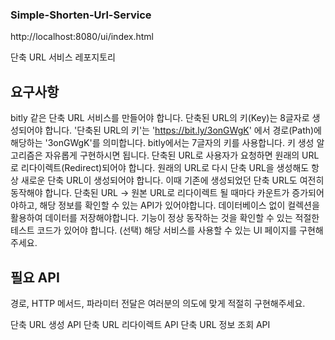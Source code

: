 ### Simple-Shorten-Url-Service

http://localhost:8080/ui/index.html

단축 URL 서비스 레포지토리

## 요구사항

bitly 같은 단축 URL 서비스를 만들어야 합니다.
단축된 URL의 키(Key)는 8글자로 생성되어야 합니다. '단축된 URL의 키'는 'https://bit.ly/3onGWgK' 에서 경로(Path)에 해당하는 '3onGWgK'를 의미합니다. bitly에서는 7글자의 키를 사용합니다.
키 생성 알고리즘은 자유롭게 구현하시면 됩니다.
단축된 URL로 사용자가 요청하면 원래의 URL로 리다이렉트(Redirect)되어야 합니다.
원래의 URL로 다시 단축 URL을 생성해도 항상 새로운 단축 URL이 생성되어야 합니다. 이때 기존에 생성되었던 단축 URL도 여전히 동작해야 합니다.
단축된 URL -> 원본 URL로 리다이렉트 될 때마다 카운트가 증가되어야하고, 해당 정보를 확인할 수 있는 API가 있어야합니다.
데이터베이스 없이 컬렉션을 활용하여 데이터를 저장해야합니다.
기능이 정상 동작하는 것을 확인할 수 있는 적절한 테스트 코드가 있어야 합니다.
(선택) 해당 서비스를 사용할 수 있는 UI 페이지를 구현해주세요.


## 필요 API

경로, HTTP 메서드, 파라미터 전달은 여러분의 의도에 맞게 적절히 구현해주세요.

단축 URL 생성 API
단축 URL 리다이렉트 API
단축 URL 정보 조회 API